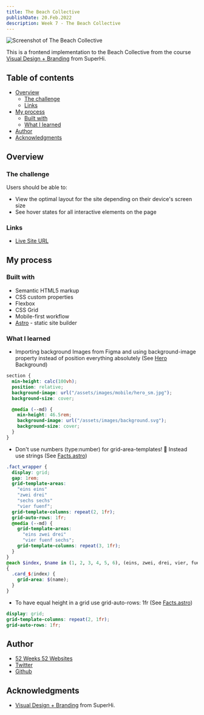 ```yaml
---
title: The Beach Collective
publishDate: 20.Feb.2022
description: Week 7 - The Beach Collective
---
```


![Screenshot of The Beach Collective](/assets/tbc.jpg)

This is a frontend implementation to the Beach Collective from the course [Visual Design + Branding](https://www.superhi.com/courses/visual-design-and-branding) from SuperHi.

## Table of contents

- [Overview](#overview)
  - [The challenge](#the-challenge)
  - [Links](#links)
- [My process](#my-process)
  - [Built with](#built-with)
  - [What I learned](#what-i-learned)
- [Author](#author)
- [Acknowledgments](#acknowledgments)

## Overview

### The challenge

Users should be able to:

- View the optimal layout for the site depending on their device's screen size
- See hover states for all interactive elements on the page

### Links

- [Live Site URL](https://hungry-raman-5cd3e9.netlify.app/)

## My process

### Built with

- Semantic HTML5 markup
- CSS custom properties
- Flexbox
- CSS Grid
- Mobile-first workflow
- [Astro](https://docs.astro.build/en/getting-started/) - static site builder

### What I learned

- Importing background Images from Figma and using background-image property instead of position everything absolutely (See [Hero](https://hungry-raman-5cd3e9.netlify.app/) Background)

```scss
section {
  min-height: calc(100vh);
  position: relative;
  background-image: url("/assets/images/mobile/hero_sm.jpg");
  background-size: cover;

  @media (--md) {
    min-height: 46.5rem;
    background-image: url("/assets/images/background.svg");
    background-size: cover;
  }
}
```

- Don't use numbers (type:number) for grid-area-templates! 🥲 Instead use strings (See [Facts.astro](https://github.com/MinhKhangTran/w52s_7_astro_tbc/blob/main/src/components/Facts.astro))

```scss
.fact_wrapper {
  display: grid;
  gap: 1rem;
  grid-template-areas:
    "eins eins"
    "zwei drei"
    "sechs sechs"
    "vier fuenf";
  grid-template-columns: repeat(2, 1fr);
  grid-auto-rows: 1fr;
  @media (--md) {
    grid-template-areas:
      "eins zwei drei"
      "vier fuenf sechs";
    grid-template-columns: repeat(3, 1fr);
  }
}
@each $index, $name in (1, 2, 3, 4, 5, 6), (eins, zwei, drei, vier, fuenf, sechs)
{
  .card_$(index) {
    grid-area: $(name);
  }
}
```

- To have equal height in a grid use grid-auto-rows: 1fr (See [Facts.astro](https://github.com/MinhKhangTran/w52s_7_astro_tbc/blob/main/src/components/Facts.astro))

```scss
display: grid;
grid-template-columns: repeat(2, 1fr);
grid-auto-rows: 1fr;
```

## Author

- [52 Weeks 52 Websites](https://www.minhkhangtran.com/)
- [Twitter](https://twitter.com/devLifting_)
- [Github](https://github.com/MinhKhangTran)

## Acknowledgments

- [Visual Design + Branding](https://www.superhi.com/courses/visual-design-and-branding) from SuperHi.
